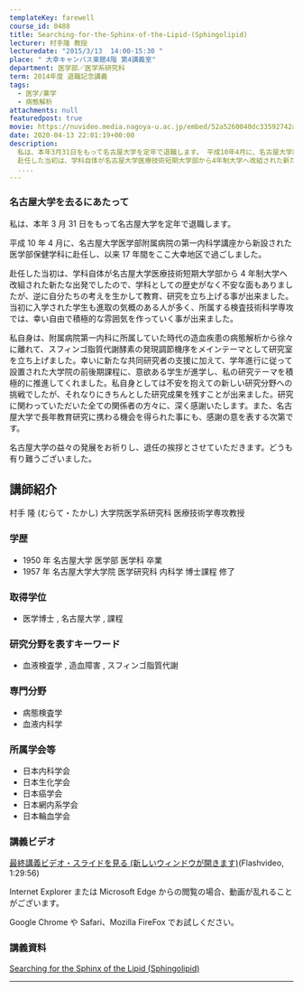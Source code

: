 ```yaml
---
templateKey: farewell
course_id: 0488
title: Searching-for-the-Sphinx-of-the-Lipid-(Sphingolipid)
lecturer: 村手隆 教授
lecturedate: "2015/3/13  14:00-15:30 "
place: " 大幸キャンパス東館4階 第4講義室"
department: 医学部／医学系研究科
term: 2014年度 退職記念講義
tags:
  - 医学/薬学
  - 病態解析
attachments: null
featuredpost: true
movie: https://nuvideo.media.nagoya-u.ac.jp/embed/52a5260040dc33592742ac357ad3fd81623b9b86
date: 2020-04-13 22:01:19+00:00
description:
  私は、本年3月31日をもって名古屋大学を定年で退職します。 平成10年4月に、名古屋大学医学部附属病院の第一内科学講座から新設された医学部保健学科に赴任し、以来17年間をここ大幸地区で過ごしました。
  赴任した当初は、学科自体が名古屋大学医療技術短期大学部から4年制大学へ改組された新たな出発でしたので、学科としての歴史がなく不安な面もありましたが、逆に自分たちの考えを生かして教育、研究を
  ....
---
```


### 名古屋大学を去るにあたって

私は、本年 3 月 31 日をもって名古屋大学を定年で退職します。

平成 10 年 4 月に、名古屋大学医学部附属病院の第一内科学講座から新設された医学部保健学科に赴任し、以来 17 年間をここ大幸地区で過ごしました。

赴任した当初は、学科自体が名古屋大学医療技術短期大学部から 4 年制大学へ改組された新たな出発でしたので、学科としての歴史がなく不安な面もありましたが、逆に自分たちの考えを生かして教育、研究を立ち上げる事が出来ました。当初に入学された学生も進取の気概のある人が多く、所属する検査技術科学専攻では、幸い自由で積極的な雰囲気を作っていく事が出来ました。

私自身は、附属病院第一内科に所属していた時代の造血疾患の病態解析から徐々に離れて、スフィンゴ脂質代謝酵素の発現調節機序をメインテーマとして研究室を立ち上げました。幸いに新たな共同研究者の支援に加えて、学年進行に従って設置された大学院の前後期課程に、意欲ある学生が進学し、私の研究テーマを積極的に推進してくれました。私自身としては不安を抱えての新しい研究分野への挑戦でしたが、それなりにきちんとした研究成果を残すことが出来ました。研究に関わっていただいた全ての関係者の方々に、深く感謝いたします。また、名古屋大学で長年教育研究に携わる機会を得られた事にも、感謝の意を表する次第です。

名古屋大学の益々の発展をお祈りし、退任の挨拶とさせていただきます。どうも有り難うございました。

## 講師紹介

村手 隆 (むらて・たかし) 大学院医学系研究科 医療技術学専攻教授

### 学歴

- 1950 年 名古屋大学 医学部 医学科 卒業
- 1957 年 名古屋大学大学院 医学研究科 内科学 博士課程 修了

### 取得学位

- 医学博士 , 名古屋大学 , 課程

### 研究分野を表すキーワード

- 血液検査学 , 造血障害 , スフィンゴ脂質代謝

### 専門分野

- 病態検査学
- 血液内科学

### 所属学会等

- 日本内科学会
- 日本生化学会
- 日本癌学会
- 日本網内系学会
- 日本輪血学会

### 講義ビデオ

[最終講義ビデオ・スライドを見る (新しいウィンドウが開きます)](https://nuvideo.media.nagoya-u.ac.jp/embed/52a5260040dc33592742ac357ad3fd81623b9b86)(Flashvideo, 1:29:56)

Internet Explorer または Microsoft Edge からの閲覧の場合、動画が乱れることがございます。

Google Chrome や Safari、Mozilla FireFox でお試しください。

### 講義資料

[Searching for the Sphinx of the Lipid (Sphingolipid)](https://ocw.nagoya-u.jp/files/488/lecture.pdf)

---
